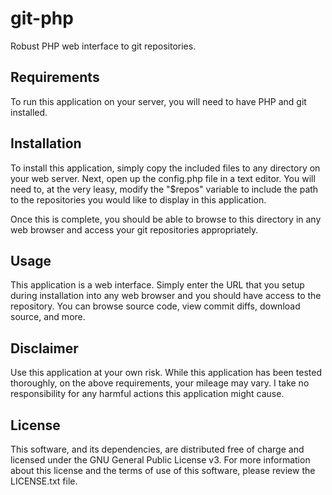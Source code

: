 # git-php

Robust PHP web interface to git repositories.


## Requirements

To run this application on your server, you will need to have PHP and git installed.


## Installation

To install this application, simply copy the included files to any directory on your web server. Next, open up the config.php file in a text editor. You will need to, at the very leasy, modify the "$repos" variable to include the path to the repositories you would like to display in this application.

Once this is complete, you should be able to browse to this directory in any web browser and access your git repositories appropriately.


## Usage

This application is a web interface. Simply enter the URL that you setup during installation into any web browser and you should have access to the repository. You can browse source code, view commit diffs, download source, and more.


## Disclaimer

Use this application at your own risk. While this application has been tested thoroughly, on the above requirements, your mileage may vary. I take no responsibility for any harmful actions this application might cause.


## License

This software, and its dependencies, are distributed free of charge and licensed under the GNU General Public License v3. For more information about this license and the terms of use of this software, please review the LICENSE.txt file.
